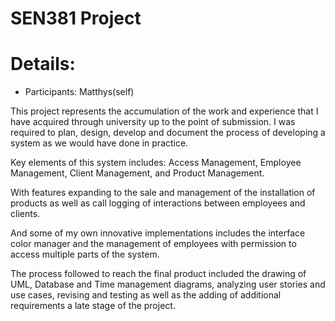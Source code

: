 # SEN381 Project


# Details:

- Participants: Matthys(self)

This project represents the accumulation of the work and experience that I have acquired through university up to the point of submission.
I was required to plan, design, develop and document the process of developing a system as we would have done in practice.

Key elements of this system includes: Access Management, Employee Management, Client Management, and Product Management.

With features expanding to the sale and management of the installation of products as well as call logging of interactions between employees and clients.

And some of my own innovative implementations includes the interface color manager and the management of employees with permission to access multiple parts of the system.

The process followed to reach the final product included the drawing of UML, Database and Time management diagrams, analyzing user stories and use cases, revising and testing as well as the adding of additional requirements a late stage of the project.
